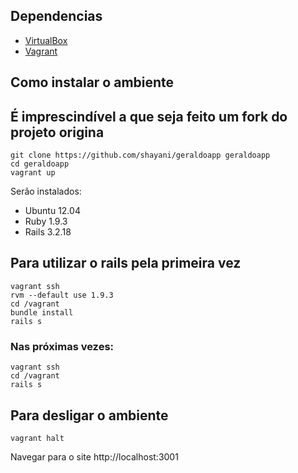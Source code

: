 ## Dependencias

* [VirtualBox](https://www.virtualbox.org/wiki/Downloads)
* [Vagrant](http://vagrantup.com/)

## Como instalar o ambiente
## É imprescindível a que seja feito um fork do projeto origina
    git clone https://github.com/shayani/geraldoapp geraldoapp
    cd geraldoapp
    vagrant up

Serão instalados:

* Ubuntu 12.04
* Ruby 1.9.3
* Rails 3.2.18

## Para utilizar o rails pela primeira vez

    vagrant ssh
    rvm --default use 1.9.3
    cd /vagrant
    bundle install
    rails s

### Nas próximas vezes:

	vagrant ssh
	cd /vagrant
	rails s

## Para desligar o ambiente

	vagrant halt

Navegar para o site http://localhost:3001
